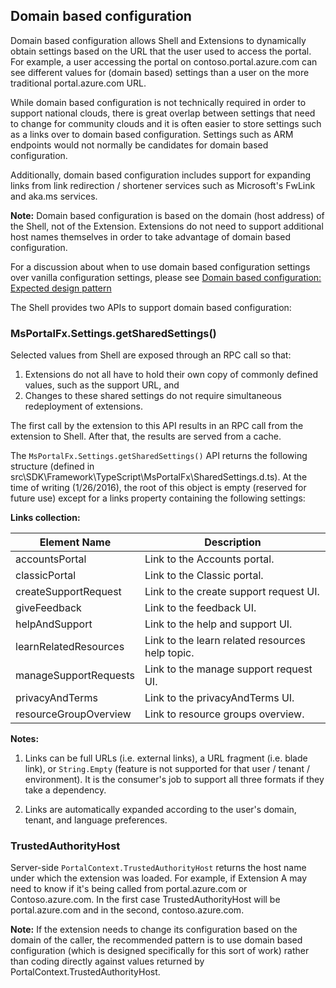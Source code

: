 
<tags
  ms.service="portalfx"
  ms.workload="portalfx"
  ms.tgt_pltfrm="portalfx"
  ms.devlang="portalfx"
  ms.topic="get-started-article"
  ms.date="05/02/2016"
  ms.author="dbrankin"/>

<a name="domain-based-configuration"></a>
## Domain based configuration

Domain based configuration allows Shell and Extensions to dynamically obtain settings based on the URL that the user used to access the portal.
For example, a user accessing the portal on contoso.portal.azure.com can see different values for (domain based) settings than a user on the 
more traditional portal.azure.com URL.

While domain based configuration is not technically required in order to support national clouds, there is great overlap between settings that
need to change for community clouds and it is often easier to store settings such as a links over to domain based configuration. Settings such 
as ARM endpoints would not normally be candidates for domain based configuration.

Additionally, domain based configuration includes support for expanding links from link redirection / shortener services such as Microsoft's 
FwLink and aka.ms services.

**Note:** Domain based configuration is based on the domain (host address) of the Shell, not of the Extension. 
Extensions do not need to support additional host names themselves in order to take advantage of domain based configuration.

For a discussion about when to use domain based configuration settings over vanilla configuration settings, please see 
[Domain based configuration: Expected design pattern](portalfx-domain-based-configuration-pattern.md)

The Shell provides two APIs to support domain based configuration:

<a name="domain-based-configuration-msportalfx-settings-getsharedsettings"></a>
### MsPortalFx.Settings.getSharedSettings()
Selected values from Shell are exposed through an RPC call so that:
 1. Extensions do not all have to hold their own copy of commonly defined values, such as the support URL, and 
 1. Changes to these shared settings do not require simultaneous redeployment of extensions.
 
The first call by the extension to this API results in an RPC call from the extension to Shell. After that, the results are served from a cache.
 
The `MsPortalFx.Settings.getSharedSettings()` API returns the following structure (defined in src\SDK\Framework\TypeScript\MsPortalFx\SharedSettings.d.ts). 
At the time of writing (1/26/2016), the root of this object is empty (reserved for future use) except for a links property containing the following settings:

**Links collection:**

Element Name          |Description
----------------------|-----------
accountsPortal        |Link to the Accounts portal.
classicPortal         |Link to the Classic portal.
createSupportRequest  |Link to the create support request UI.
giveFeedback          |Link to the feedback UI.
helpAndSupport        |Link to the help and support UI.
learnRelatedResources |Link to the learn related resources help topic.
manageSupportRequests |Link to the manage support request UI.
privacyAndTerms       |Link to the privacyAndTerms UI.
resourceGroupOverview |Link to resource groups overview.

**Notes:**

1. Links can be full URLs (i.e. external links), a URL fragment (i.e. blade link), or `String.Empty` (feature is not supported for that
   user / tenant / environment). It is the consumer's job to support all three formats if they take a dependency.

1. Links are automatically expanded according to the user's domain, tenant, and language preferences.
 
 
<a name="domain-based-configuration-trustedauthorityhost"></a>
### TrustedAuthorityHost
Server-side `PortalContext.TrustedAuthorityHost` returns the host name under which the extension was loaded. For example, if 
Extension A may need to know if it's being called from portal.azure.com or Contoso.azure.com. In the first case TrustedAuthorityHost 
will be portal.azure.com and in the second, contoso.azure.com. 
 
**Note:** If the extension needs to change its configuration based on the domain of the caller, the recommended pattern is to use 
domain based configuration (which is designed specifically for this sort of work) rather than coding directly against values returned
 by PortalContext.TrustedAuthorityHost.

